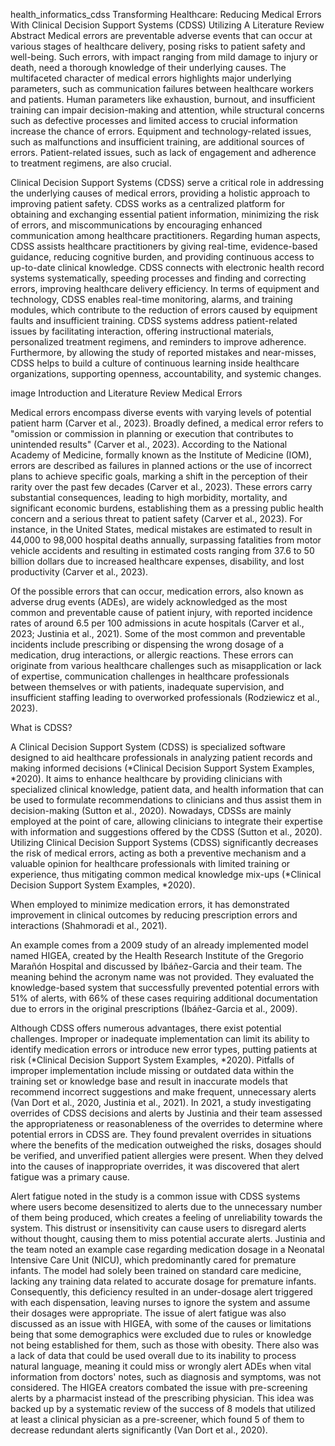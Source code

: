 health_informatics_cdss
Transforming Healthcare: Reducing Medical Errors With
Clinical Decision Support Systems (CDSS) Utilizing A Literature Review
Abstract
Medical errors are preventable adverse events that can occur at various stages of healthcare delivery, posing risks to patient safety and well-being. Such errors, with impact ranging from mild damage to injury or death, need a thorough knowledge of their underlying causes. The multifaceted character of medical errors highlights major underlying parameters, such as communication failures between healthcare workers and patients. Human parameters like exhaustion, burnout, and insufficient training can impair decision-making and attention, while structural concerns such as defective processes and limited access to crucial information increase the chance of errors. Equipment and technology-related issues, such as malfunctions and insufficient training, are additional sources of errors. Patient-related issues, such as lack of engagement and adherence to treatment regimens, are also crucial.

Clinical Decision Support Systems (CDSS) serve a critical role in addressing the underlying causes of medical errors, providing a holistic approach to improving patient safety. CDSS works as a centralized platform for obtaining and exchanging essential patient information, minimizing the risk of errors, and miscommunications by encouraging enhanced communication among healthcare practitioners. Regarding human aspects, CDSS assists healthcare practitioners by giving real-time, evidence-based guidance, reducing cognitive burden, and providing continuous access to up-to-date clinical knowledge. CDSS connects with electronic health record systems systematically, speeding processes and finding and correcting errors, improving healthcare delivery efficiency. In terms of equipment and technology, CDSS enables real-time monitoring, alarms, and training modules, which contribute to the reduction of errors caused by equipment faults and insufficient training. CDSS systems address patient-related issues by facilitating interaction, offering instructional materials, personalized treatment regimens, and reminders to improve adherence. Furthermore, by allowing the study of reported mistakes and near-misses, CDSS helps to build a culture of continuous learning inside healthcare organizations, supporting openness, accountability, and systemic changes.

image
Introduction and Literature Review
Medical Errors

Medical errors encompass diverse events with varying levels of potential patient harm (Carver et al., 2023). Broadly defined, a medical error refers to "omission or commission in planning or execution that contributes to unintended results" (Carver et al., 2023). According to the National Academy of Medicine, formally known as the Institute of Medicine (IOM), errors are described as failures in planned actions or the use of incorrect plans to achieve specific goals, marking a shift in the perception of their rarity over the past few decades (Carver et al., 2023). These errors carry substantial consequences, leading to high morbidity, mortality, and significant economic burdens, establishing them as a pressing public health concern and a serious threat to patient safety (Carver et al., 2023). For instance, in the United States, medical mistakes are estimated to result in 44,000 to 98,000 hospital deaths annually, surpassing fatalities from motor vehicle accidents and resulting in estimated costs ranging from 37.6 to 50 billion dollars due to increased healthcare expenses, disability, and lost productivity (Carver et al., 2023).

Of the possible errors that can occur, medication errors, also known as adverse drug events (ADEs), are widely acknowledged as the most common and preventable cause of patient injury, with reported incidence rates of around 6.5 per 100 admissions in acute hospitals (Carver et al., 2023; Justinia et al., 2021). Some of the most common and preventable incidents include prescribing or dispensing the wrong dosage of a medication, drug interactions, or allergic reactions. These errors can originate from various healthcare challenges such as misapplication or lack of expertise, communication challenges in healthcare professionals between themselves or with patients, inadequate supervision, and insufficient staffing leading to overworked professionals (Rodziewicz et al., 2023).

What is CDSS?

A Clinical Decision Support System (CDSS) is specialized software designed to aid healthcare professionals in analyzing patient records and making informed decisions (*Clinical Decision Support System Examples, *2020). It aims to enhance healthcare by providing clinicians with specialized clinical knowledge, patient data, and health information that can be used to formulate recommendations to clinicians and thus assist them in decision-making (Sutton et al., 2020). Nowadays, CDSSs are mainly employed at the point of care, allowing clinicians to integrate their expertise with information and suggestions offered by the CDSS (Sutton et al., 2020). Utilizing Clinical Decision Support Systems (CDSS) significantly decreases the risk of medical errors, acting as both a preventive mechanism and a valuable opinion for healthcare professionals with limited training or experience, thus mitigating common medical knowledge mix-ups (*Clinical Decision Support System Examples, *2020).

When employed to minimize medication errors, it has demonstrated improvement in clinical outcomes by reducing prescription errors and interactions (Shahmoradi et al., 2021).

An example comes from a 2009 study of an already implemented model named HIGEA, created by the Health Research Institute of the Gregorio Marañón Hospital and discussed by Ibáñez-Garcia and their team. The meaning behind the acronym name was not provided. They evaluated the knowledge-based system that successfully prevented potential errors with 51% of alerts, with 66% of these cases requiring additional documentation due to errors in the original prescriptions (Ibáñez-Garcia et al., 2009).

Although CDSS offers numerous advantages, there exist potential challenges. Improper or inadequate implementation can limit its ability to identify medication errors or introduce new error types, putting patients at risk (*Clinical Decision Support System Examples, *2020). Pitfalls of improper implementation include missing or outdated data within the training set or knowledge base and result in inaccurate models that recommend incorrect suggestions and make frequent, unnecessary alerts (Van Dort et al., 2020, Justinia et al., 2021). In 2021, a study investigating overrides of CDSS decisions and alerts by Justinia and their team assessed the appropriateness or reasonableness of the overrides to determine where potential errors in CDSS are. They found prevalent overrides in situations where the benefits of the medication outweighed the risks, dosages should be verified, and unverified patient allergies were present. When they delved into the causes of inappropriate overrides, it was discovered that alert fatigue was a primary cause.

Alert fatigue noted in the study is a common issue with CDSS systems where users become desensitized to alerts due to the unnecessary number of them being produced, which creates a feeling of unreliability towards the system. This distrust or insensitivity can cause users to disregard alerts without thought, causing them to miss potential accurate alerts. Justinia and the team noted an example case regarding medication dosage in a Neonatal Intensive Care Unit (NICU), which predominantly cared for premature infants. The model had solely been trained on standard care medicine, lacking any training data related to accurate dosage for premature infants. Consequently, this deficiency resulted in an under-dosage alert triggered with each dispensation, leaving nurses to ignore the system and assume their dosages were appropriate. The issue of alert fatigue was also discussed as an issue with HIGEA, with some of the causes or limitations being that some demographics were excluded due to rules or knowledge not being established for them, such as those with obesity. There also was a lack of data that could be used overall due to its inability to process natural language, meaning it could miss or wrongly alert ADEs when vital information from doctors' notes, such as diagnosis and symptoms, was not considered. The HIGEA creators combated the issue with pre-screening alerts by a pharmacist instead of the prescribing physician. This idea was backed up by a systematic review of the success of 8 models that utilized at least a clinical physician as a pre-screener, which found 5 of them to decrease redundant alerts significantly (Van Dort et al., 2020).
